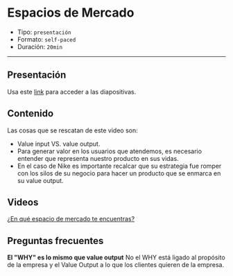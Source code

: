 # Espacios de Mercado

* Tipo: `presentación`
* Formato: `self-paced`
* Duración: `20min`

***

## Presentación
Usa este [link](https://drive.google.com/open?id=1hht7-cx4_M1b0oynXW3mZ71Cf-x2BfHwxalqvkefaLA) para acceder a las diapositivas.


## Contenido
Las cosas que se rescatan de este video son:

* Value input VS. value output.
* Para generar valor en los usuarios que atendemos, 
es necesario entender que representa nuestro producto en sus vidas.
* En el caso de Nike es importante recalcar que su estrategia fue 
romper con los silos de su negocio para hacer un producto que se enmarca en su value output.

## Videos
[¿En qué espacio de mercado te encuentras?](https://www.useloom.com/share/cde507e3a27544c99696fc565d6cdfa9)

## Preguntas frecuentes
**El "WHY" es lo mismo que value output**
No el WHY está ligado al propósito de la empresa y el Value Output a lo que los clientes quieren de la empresa.